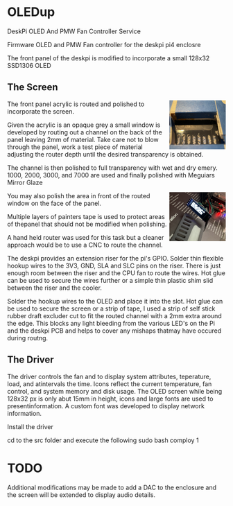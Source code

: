 # OLEDup

DeskPi OLED And PMW Fan Controller Service

Firmware OLED and PMW Fan controller for the deskpi pi4 enclosre

The front panel of the deskpi is modified to incorporate a small 128x32 SSD1306 OLED

## The Screen

<p>
<img width="130" align="right" src="img/oled_panel_rear.jpg">

The front panel acrylic is routed and polished to incorporate the screen.

Given the acrylic is an opaque grey a small window is developed by routing out a channel on the back of the panel leaving 2mm of material. Take care not to blow through the panel, work a test piece of material adjusting the router depth until the desired transparency is obtained.

The channel is then polished to full transparency with wet and dry emery. 1000, 2000, 3000, and 7000 are used and finally polished with Meguiars Mirror Glaze

</p>
<p>
<img width="130" align="right" src="img/oled_panel_front.jpg">

You may also polish the area in front of the routed window on the face of the panel.

Multiple layers of painters tape is used to protect areas of thepanel that should not be modified when polishing.

A hand held router was used for this task but a cleaner approach would be to use a CNC to route the channel.

The deskpi provides an extension riser for the pi's GPIO. Solder thin flexible hookup wires to the 3V3, GND, SLA and SLC pins on the riser. There is just enough room between the riser and the CPU fan to route the wires. Hot glue can be used to secure the wires further or a simple thin plastic shim slid between the riser and the cooler.

</p>

Solder the hookup wires to the OLED and place it into the slot. Hot glue can be used to secure the screen or a strip of tape, I used a strip of self stick rubber draft excluder cut to fit the routed channel with a 2mm extra around the edge. This blocks any light bleeding from the various LED's on the Pi and the deskpi PCB and helps to cover any mishaps thatmay have occured during routng.

## The Driver

The driver controls the fan and to display system attributes, teperature, load, and atintervals the time.
Icons reflect the current temperature, fan control, and system memory and disk usage.
The OLED screen while being 128x32 px is only abut 15mm in height, icons and large fonts are used to presentinformation. A custom font was developed to display network information.

Install the driver

cd to the src folder
and execute the following
sudo bash comploy 1

# TODO

Additional modifications may be made to add a DAC to the enclosure and the screen will be extended to display audio details.

